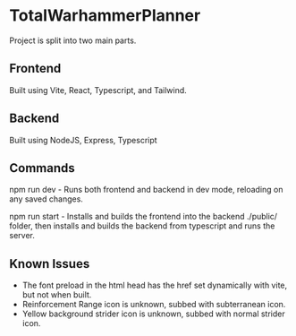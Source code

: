 # TotalWarhammerPlanner

Project is split into two main parts.

## Frontend

Built using Vite, React, Typescript, and Tailwind.

## Backend

Built using NodeJS, Express, Typescript


## Commands

npm run dev - Runs both frontend and backend in dev mode, reloading on any saved changes.

npm run start - Installs and builds the frontend into the backend ./public/ folder, then installs and builds the backend from typescript and runs the server.

## Known Issues
- The font preload in the html head has the href set dynamically with vite, but not when built.
- Reinforcement Range icon is unknown, subbed with subterranean icon.
- Yellow background strider icon is unknown, subbed with normal strider icon.
